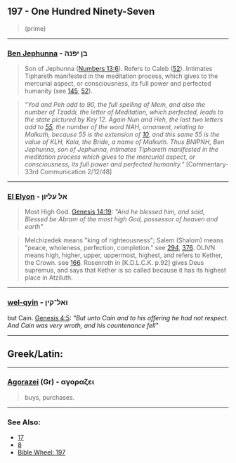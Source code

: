 ## 197 - One Hundred Ninety-Seven
> (prime)

---

### [Ben Jephunna](/keys/BN.IPNH) - בן יפנה
> Son of Jephunna ([Numbers 13:6](http://biblehub.com/numbers/13-6.htm)). Refers to Caleb ([52](52)). Intimates Tiphareth manifested in the meditation process, which gives to the mercurial aspect, or consciousness, its full power and perfected humanity (see [145](145), [52](52)).

> *"Yod and Peh add to 90, the full spelling of Mem, and also the number of Tzaddi, the letter of Meditation, which perfected, leads to the state pictured by Key 12. Again Nun and Heh, the last two letters add to [55](55), the number of the word NAH, ornament, relating to Malkuth, because 55 is the extension of [10](10), and this same 55 is the value of KLH, Kala, the Bride, a name of Malkuth. Thus BNIPNH, Ben Jephunna, son of Jephunna, intimates Tiphareth manifested in the meditation process which gives to the mercurial aspect, or consciousness, its full power and perfected humanity."* [Commentary-33rd Communication 2/12/48]

---

### [El Elyon](/keys/AL.OLIVN) - אל עליון
> Most High God. [Genesis 14:19](https://biblehub.com/genesis/14-19.htm): *"And he blessed him, and said, Blessed be Abram of the most high God, possessor of heaven and earth"*

> Melchizedek means "king of righteousness"; Salem (Shalom) means "peace, wholeness, perfection, completion." see [294](294), [376](376). OLIVN means high, higher, upper, uppermost, highest, and refers to Kether, the Crown. see [166](166). Rosenroth in [K.D.L.C.K. p.92] gives Deus supremus, and says that Kether is so called because it has its highest place in Atziluth.

---

### [wel-qyin](/keys/VAL-QIN) - ואל־קין
but Cain. [Genesis 4:5](https://biblehub.com/genesis/4-5.htm): *"But unto Cain and to his offering he had not respect. And Cain was very wroth, and his countenance fell"*

---

## Greek/Latin:

---

### [Agorazei](/greek?word=agorazei) (Gr) - αγοραζει
> buys, purchases.

---

### See Also:

- [17](17)
- [8](8)
- [Bible Wheel: 197](https://www.biblewheel.com//GR/GR_Database.php?SearchBy_Gematria=197)

